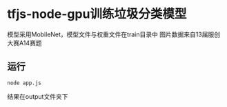 # tfjs-node-gpu训练垃圾分类模型
模型采用MobileNet，模型文件与权重文件在train目录中
图片数据来自13届服创大赛A14赛题
## 运行
```
node app.js
```
结果在output文件夹下
